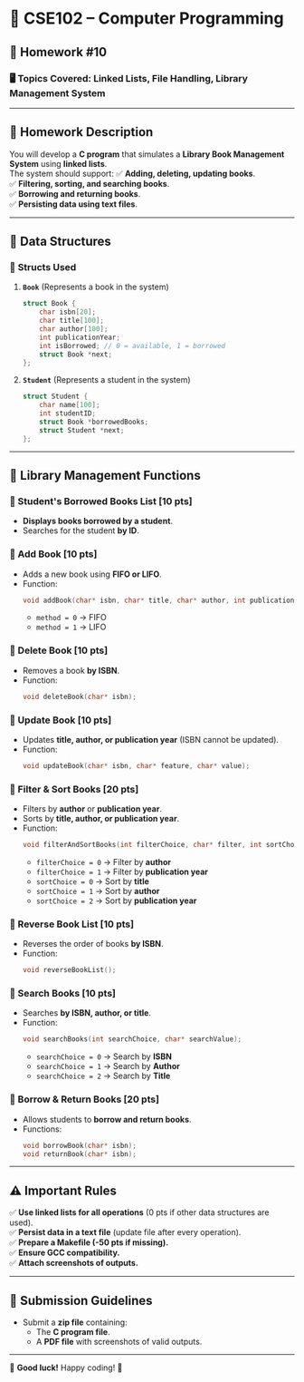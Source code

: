 # 📌 CSE102 – Computer Programming  
## 📝 Homework #10

### 🖥️ **Topics Covered:** Linked Lists, File Handling, Library Management System

---

## 📌 **Homework Description**  

You will develop a **C program** that simulates a **Library Book Management System** using **linked lists**.  
The system should support:
✅ **Adding, deleting, updating books**.  
✅ **Filtering, sorting, and searching books**.  
✅ **Borrowing and returning books**.  
✅ **Persisting data using text files**.  

---

## 📂 **Data Structures**
### 📌 **Structs Used**
1. **`Book`** (Represents a book in the system)
   ```c
   struct Book {
       char isbn[20];
       char title[100];
       char author[100];
       int publicationYear;
       int isBorrowed; // 0 = available, 1 = borrowed
       struct Book *next;
   };
   ```
2. **`Student`** (Represents a student in the system)
   ```c
   struct Student {
       char name[100];
       int studentID;
       struct Book *borrowedBooks;
       struct Student *next;
   };
   ```

---

## 🚀 **Library Management Functions**
### **🔹 Student's Borrowed Books List [10 pts]**
- **Displays books borrowed by a student**.
- Searches for the student **by ID**.

### **🔹 Add Book [10 pts]**
- Adds a new book using **FIFO or LIFO**.
- Function:
  ```c
  void addBook(char* isbn, char* title, char* author, int publicationYear, int method);
  ```
  - `method = 0` → FIFO  
  - `method = 1` → LIFO  

### **🔹 Delete Book [10 pts]**
- Removes a book **by ISBN**.
- Function:
  ```c
  void deleteBook(char* isbn);
  ```

### **🔹 Update Book [10 pts]**
- Updates **title, author, or publication year** (ISBN cannot be updated).
- Function:
  ```c
  void updateBook(char* isbn, char* feature, char* value);
  ```

### **🔹 Filter & Sort Books [20 pts]**
- Filters by **author** or **publication year**.
- Sorts by **title, author, or publication year**.
- Function:
  ```c
  void filterAndSortBooks(int filterChoice, char* filter, int sortChoice);
  ```
  - `filterChoice = 0` → Filter by **author**  
  - `filterChoice = 1` → Filter by **publication year**  
  - `sortChoice = 0` → Sort by **title**  
  - `sortChoice = 1` → Sort by **author**  
  - `sortChoice = 2` → Sort by **publication year**  

### **🔹 Reverse Book List [10 pts]**
- Reverses the order of books **by ISBN**.
- Function:
  ```c
  void reverseBookList();
  ```

### **🔹 Search Books [10 pts]**
- Searches **by ISBN, author, or title**.
- Function:
  ```c
  void searchBooks(int searchChoice, char* searchValue);
  ```
  - `searchChoice = 0` → Search by **ISBN**  
  - `searchChoice = 1` → Search by **Author**  
  - `searchChoice = 2` → Search by **Title**  

### **🔹 Borrow & Return Books [20 pts]**
- Allows students to **borrow and return books**.
- Functions:
  ```c
  void borrowBook(char* isbn);
  void returnBook(char* isbn);
  ```

---

## ⚠️ **Important Rules**
✅ **Use linked lists for all operations** (0 pts if other data structures are used).  
✅ **Persist data in a text file** (update file after every operation).  
✅ **Prepare a Makefile (-50 pts if missing).**  
✅ **Ensure GCC compatibility.**  
✅ **Attach screenshots of outputs.**  

---

## 📌 **Submission Guidelines**
- Submit a **zip file** containing:
  - The **C program file**.
  - A **PDF file** with screenshots of valid outputs.

---

🚀 **Good luck!** Happy coding! 🎯  
